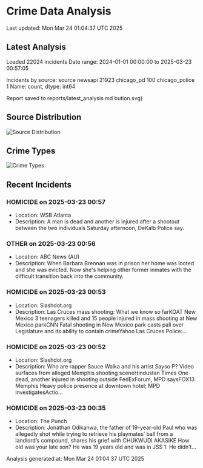 # Crime Data Analysis
Last updated: Mon Mar 24 01:04:37 UTC 2025

## Latest Analysis

Loaded 22024 incidents
Date range: 2024-01-01 00:00:00 to 2025-03-23 00:57:05

Incidents by source:
source
newsapi           21923
chicago_pd          100
chicago_police        1
Name: count, dtype: int64

Report saved to reports/latest_analysis.md
bution.svg)

## Source Distribution
![Source Distribution](images/source_distribution.svg)

## Crime Types
![Crime Types](images/crime_types.svg)

## Recent Incidents

### HOMICIDE on 2025-03-23 00:57
- Location: WSB Atlanta
- Description: A man is dead and another is injured after a shootout between the two individuals Saturday afternoon, DeKalb Police say.


### OTHER on 2025-03-23 00:56
- Location: ABC News (AU)
- Description: When Barbara Brennan was in prison her home was looted and she was evicted. Now she's helping other former inmates with the difficult transition back into the community.


### HOMICIDE on 2025-03-23 00:53
- Location: Slashdot.org
- Description: Las Cruces mass shooting: What we know so farKOAT New Mexico 3 teenagers killed and 15 people injured in mass shooting at New Mexico parkCNN Fatal shooting in New Mexico park casts pall over Legislature and its ability to contain crimeYahoo Las Cruces Police:…


### HOMICIDE on 2025-03-23 00:52
- Location: Slashdot.org
- Description: Who are rapper Sauce Walka and his artist Sayso P? Video surfaces from alleged Memphis shooting sceneHindustan Times One dead, another injured in shooting outside FedExForum, MPD saysFOX13 Memphis Heavy police presence at downtown hotel; MPD investigatesActio…


### HOMICIDE on 2025-03-23 00:35
- Location: The Punch
- Description: Jonathan Odikanwa, the father of 19-year-old Paul who was allegedly shot while trying to retrieve his playmates’ ball from a landlord’s compound, shares his grief with CHUKWUDI AKASIKE How old was your late son? He was 19 years old and was in JSS 1. He didn’t…

Analysis generated at: Mon Mar 24 01:04:37 UTC 2025

